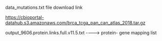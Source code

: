 data_mutations.txt file download link <p> https://cbioportal-datahub.s3.amazonaws.com/brca_tcga_pan_can_atlas_2018.tar.gz  </P>

output_9606.protein.links.full.v11.5.txt ----> protein- gene mapping list
